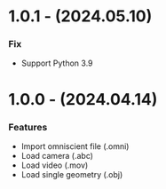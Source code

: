# 1.0.1 - (2024.05.10)

### Fix
- Support Python 3.9

# 1.0.0 - (2024.04.14)

### Features
- Import omniscient file (.omni)
- Load camera (.abc)
- Load video (.mov)
- Load single geometry (.obj)